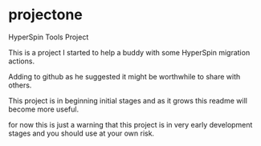 projectone
==========

HyperSpin Tools Project

This is a project I started to help a buddy with some HyperSpin migration actions.

Adding to github as he suggested it might be worthwhile to share with others.

This project is in beginning initial stages and as it grows this readme will become more useful.  

for now this is just a warning that this project is in very early development stages and you should use at your own risk.
